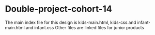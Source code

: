 # Double-project-cohort-14
The main index file for this design is kids-main.html, kids-css and infant-main.html and infant.css
Other files are linked files for junior products